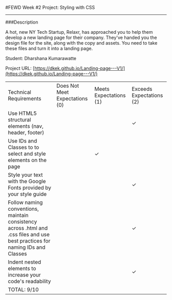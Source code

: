 #FEWD Week #2 Project: Styling with CSS

---


###Description


A hot, new NY Tech Startup, Relaxr, has approached you to help them develop a new landing page for their company. They've handed you the design file for the site, along with the copy and assets. You need to take these files and turn it into a landing page.

Student: Dharshana Kumarawatte

Project URL: [https://dkek.github.io/Landing-page---V1/](https://dkek.github.io/Landing-page---V1/)


|                                                                                                                               |                                |                        |                          |
|-------------------------------------------------------------------------------------------------------------------------------|--------------------------------|------------------------|--------------------------|
| Technical Requirements                                                                                                        | Does Not Meet Expectations (0) | Meets Expectations (1) | Exceeds Expectations (2) |
| Use HTML5 structural elements (nav, header, footer)                                                                           |                                |                        |            ✓             |
| Use IDs and Classes to to select and style elements on the page                                                               |                                |            ✓           |                          |
| Style your text with the Google Fonts provided by your style guide                                                            |                                |                        |            ✓             |
| Follow naming conventions, maintain consistency across .html and .css files and use best practices for naming IDs and Classes |                                |                        |            ✓             |
| Indent nested elements to increase your code's readability                                                                    |                                |                        |            ✓             |
| TOTAL: 9/10                                                                                                              |                                |                        |                          |